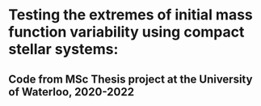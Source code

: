 # Testing the extremes of initial mass function variability using compact stellar systems:
## Code from MSc Thesis project at the University of Waterloo, 2020-2022